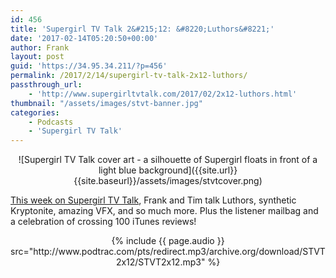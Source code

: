```yaml
---
id: 456
title: 'Supergirl TV Talk 2&#215;12: &#8220;Luthors&#8221;'
date: '2017-02-14T05:20:50+00:00'
author: Frank
layout: post
guid: 'https://34.95.34.211/?p=456'
permalink: /2017/2/14/supergirl-tv-talk-2x12-luthors/
passthrough_url:
    - 'http://www.supergirltvtalk.com/2017/02/2x12-luthors.html'
thumbnail: "/assets/images/stvt-banner.jpg"
categories:
    - Podcasts
    - 'Supergirl TV Talk'
---
```


<div markdown="1" style="text-align: center;">
![Supergirl TV Talk cover art - a silhouette of Supergirl floats in front of a light blue background]({{site.url}}{{site.baseurl}}/assets/images/stvtcover.png)
</div>

[This week on Supergirl TV Talk](http://www.supergirltvtalk.com/2017/02/2x12-luthors.html), Frank and Tim talk Luthors, synthetic Kryptonite, amazing VFX, and so much more. Plus the listener mailbag and a celebration of crossing 100 iTunes reviews!


<div markdown="1" style="text-align: center;">
{% include {{ page.audio }} src="http://www.podtrac.com/pts/redirect.mp3/archive.org/download/STVT2x12/STVT2x12.mp3" %}
</div>
